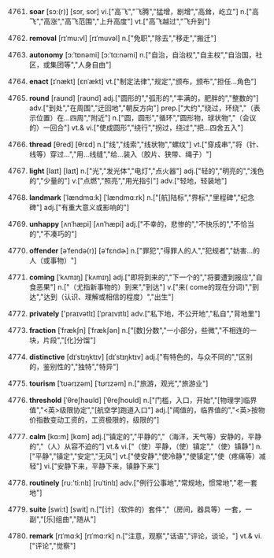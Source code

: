 4761. **soar**
[sɔ:(r)]  [sɔr, sor]
vi.["高飞","飞腾","猛增，剧增","高耸，屹立"]  n.["高飞","高涨","高飞范围","上升高度"]  vt.["高飞越过","飞升到"]  

4762. **removal**
[rɪˈmu:vl]  [rɪˈmuvəl]
n.["免职","除去","移走","搬迁"]  

4763. **autonomy**
[ɔ:ˈtɒnəmi]  [ɔ:ˈtɑ:nəmi]
n.["自治，自治权","自主权","自治国，社区，或集团等","人身自由"]  

4764. **enact**
[ɪˈnækt]  [ɛnˈækt]
vt.["制定法律","规定","颁布，颁布","担任…角色"]  

4765. **round**
[raʊnd]  [raʊnd]
adj.["圆形的","弧形的","丰满的，肥胖的","整数的"]  adv.["到处","在周围","迂回地","朝反方向"]  prep.["大约","绕过，环绕","（表示位置）在…四周","附近"]  n.["圆，圆形","循环","圆形物，球状物","（会议的）一回合"]  vt.& vi.["使成圆形","绕行","拐过，绕过","把…四舍五入"]  

4766. **thread**
[θred]  [θrɛd]
n.["线","线索","线状物","螺纹"]  vt.["穿成串","将（针、线等）穿过…","用…线缝","给…装入（胶片、狭带、绳子）"]  

4767. **light**
[laɪt]  [laɪt]
n.["光","发光体","电灯","点火器"]  adj.["轻的","明亮的","浅色的","少量的"]  v.["点燃","照亮","用光指引"]  adv.["轻地，轻装地"]  

4768. **landmark**
[ˈlændmɑ:k]  [ˈlændmɑ:rk]
n.["[航]陆标","界标","里程碑","纪念碑"]  adj.["有重大意义或影响的"]  

4769. **unhappy**
[ʌnˈhæpi]  [ʌnˈhæpi]
adj.["不幸的，悲惨的","不快乐的","不恰当的","不凑巧的"]  

4770. **offender**
[əˈfendə(r)]  [əˈfɛndɚ]
n.["罪犯","得罪人的人","犯规者","妨害…的人（或事物）"]  

4771. **coming**
[ˈkʌmɪŋ]  [ˈkʌmɪŋ]
adj.["即将到来的","下一个的","将要遭到报应","自食恶果"]  n.["（尤指新事物的）到来","到达"]  v.["来( come的现在分词)","到达","达到（认识、理解或相信的程度）","出生"]  

4772. **privately**
['praɪvətlɪ]  [ˈpraɪvɪtlɪ]
adv.["私下地，不公开地","私自","背地里"]  

4773. **fraction**
[ˈfrækʃn]  [ˈfrækʃən]
n.["[数]分数","一小部分，些微","不相连的一块，片段","[化]分馏"]  

4774. **distinctive**
[dɪˈstɪŋktɪv]  [dɪˈstɪŋktɪv]
adj.["有特色的，与众不同的","区别的，鉴别性的","独特","特异"]  

4775. **tourism**
[ˈtʊərɪzəm]  [ˈtʊrɪzəm]
n.["旅游，观光","旅游业"]  

4776. **threshold**
[ˈθreʃhəʊld]  [ˈθreʃhoʊld]
n.["门槛，入口，开始","[物理学]临界值","<英>级限协定","[航空学]跑道入口"]  adj.["阈值的，临界值的","<英>按物价指数变动工资的，工资极限的，级限的"]  

4777. **calm**
[kɑ:m]  [kɑm]
adj.["镇定的","平静的","（海洋，天气等）安静的，平静的","（人）从容不迫的"]  vt.& vi.["（使）平静，（使）镇定","（使）镇静"]  n.["平静","镇定","安定","无风"]  vt.["使安静","使冷静","使镇定","使（疼痛等）减轻"]  vi.["安静下来，平静下来，镇静下来"]  

4778. **routinely**
[ru:'ti:nlɪ]  [ruˈtinlɪ]
adv.["例行公事地","常规地，惯常地","老一套地"]  

4779. **suite**
[swi:t]  [swit]
n.["[计]（软件的）套件","（房间，器具等）一套，一副","[乐]组曲","随从"]  

4780. **remark**
[rɪˈmɑ:k]  [rɪˈmɑ:rk]
n.["注意，观察","话语","评论，谈论，"]  vt.& vi.["评论","觉察"]  


